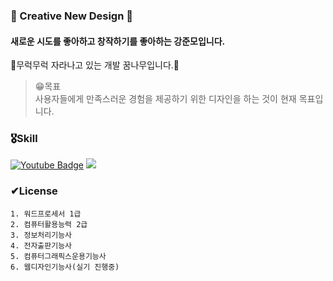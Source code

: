 ### 👋 Creative New Design 👋
#### 새로운 시도를 좋아하고 창작하기를 좋아하는 강준모입니다.
🌱무럭무럭 자라나고 있는 개발 꿈나무입니다.🌱 
<br>
>😁목표 <br>
    사용자들에게 만족스러운 경험을 제공하기 위한 디자인을 하는 것이  현재 목표입니다.

### 🎖Skill
[![Youtube Badge](https://img.shields.io/badge/Youtube-ff0000?style=flat-square&logo=youtube&link=https://www.youtube.com/channel/UCJCi_yM92RQhGvptckZaohg)](https://www.youtube.com/channel/UCJCi_yM92RQhGvptckZaohg)
<img src="https://img.shields.io/badge/-After%20Effects-%239999FF?logo=adobe%20after%20effects&logoColor=white" />
### ✔License
    1. 워드프로세서 1급
    2. 컴퓨터활용능력 2급
    3. 정보처리기능사
    4. 전자출판기능사
    5. 컴퓨터그래픽스운용기능사
    6. 웹디자인기능사(실기 진행중)
    

